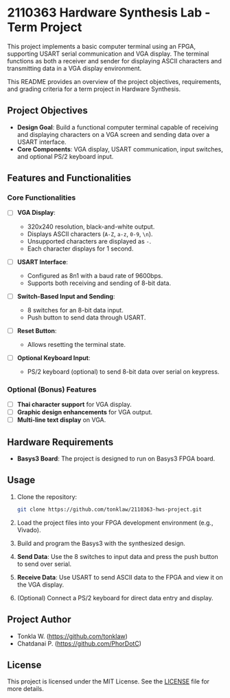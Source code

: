 
# 2110363 Hardware Synthesis Lab - Term Project

This project implements a basic computer terminal using an FPGA, supporting USART serial communication and VGA display. The terminal functions as both a receiver and sender for displaying ASCII characters and transmitting data in a  VGA display environment.

This README provides an overview of the project objectives, requirements, and grading criteria for a term project in Hardware Synthesis.

## Project Objectives

- **Design Goal**: Build a functional computer terminal capable of receiving and displaying characters on a VGA screen and sending data over a USART interface.
- **Core Components**: VGA display, USART communication, input switches, and optional PS/2 keyboard input.

## Features and Functionalities
### Core Functionalities
- [ ] **VGA Display**:
  - 320x240 resolution, black-and-white output.
  - Displays ASCII characters (`A-Z`, `a-z`, `0-9`, `\n`).
  - Unsupported characters are displayed as `-`.
  - Each character displays for 1 second.

- [ ] **USART Interface**:
  - Configured as 8n1 with a baud rate of 9600bps.
  - Supports both receiving and sending of 8-bit data.

- [ ] **Switch-Based Input and Sending**:
  - 8 switches for an 8-bit data input.
  - Push button to send data through USART.

- [ ] **Reset Button**:
  - Allows resetting the terminal state.

- [ ] **Optional Keyboard Input**:
  - PS/2 keyboard (optional) to send 8-bit data over serial on keypress.

### Optional (Bonus) Features
- [ ] **Thai character support** for VGA display.
- [ ] **Graphic design enhancements** for VGA output.
- [ ] **Multi-line text display** on VGA.

## Hardware Requirements

- **Basys3 Board**: The project is designed to run on Basys3 FPGA board.

## Usage

1. Clone the repository:
   ```bash
   git clone https://github.com/tonklaw/2110363-hws-project.git
   ```

2. Load the project files into your FPGA development environment (e.g., Vivado).

3. Build and program the Basys3 with the synthesized design.

4. **Send Data**: Use the 8 switches to input data and press the push button to send over serial.
5. **Receive Data**: Use USART to send ASCII data to the FPGA and view it on the VGA display.

6. (Optional) Connect a PS/2 keyboard for direct data entry and display.

## Project Author

- Tonkla W. (https://github.com/tonklaw)
- Chatdanai P. (https://github.com/PhorDotC)

## License

This project is licensed under the MIT License. See the [LICENSE](LICENSE.md) file for more details.
